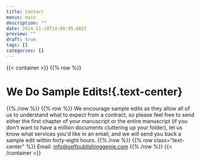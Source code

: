 ```yaml
---
title: Contact
menus: main
description: ""
date: 2024-11-18T14:09:05.665Z
preview: ""
draft: true
tags: []
categories: []
---
```

{{< container >}}
{{% row %}}
# We Do Sample Edits!{.text-center}
{{% /row %}}
{{% row %}}
We encourage sample edits as they allow all of us to understand what to expect from a contract, so please feel free to send either the first chapter of your manuscript or the entire manuscript (if you don't want to have a million documents cluttering up your folder), let us know what services you'd like in an email, and we will send you back a sample edit within forty-eight hours.
{{% /row %}}
{{% row class="text-center" %}}
Email: info@selfpublishinggenie.com
{{% /row %}}
{{< /container >}}
